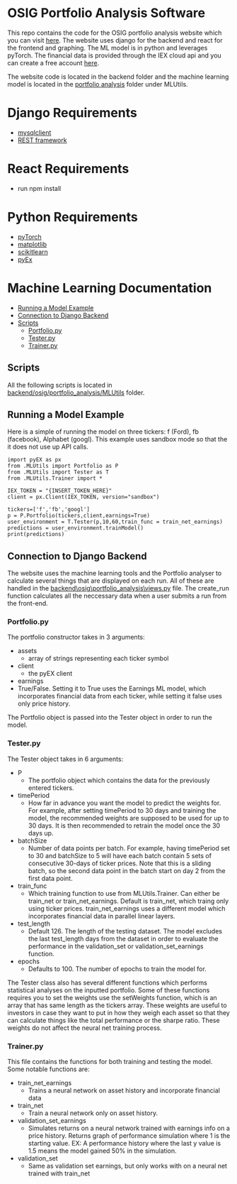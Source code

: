 # OSIG Portfolio Analysis Software
This repo contains the code for the OSIG portfolio analysis website which you can visit [here]("").
The website uses django for the backend and react for the frontend and graphing. The ML model is in python and leverages pyTorch. The financial data is provided through the IEX cloud api and you can create a free account [here](https://www.iexcloud.io/core-data/).

The website code is located in the backend folder and the machine learning model is located in the [portfolio analysis](https://github.com/BraedenKuether/Capstone/tree/main/backend/osig/portfolio_analysis) folder under MLUtils.


# Django Requirements
* [mysqlclient](https://pypi.org/project/mysqlclient/)
* [REST framework](https://www.django-rest-framework.org/#installation)
  
# React Requirements
* run npm install

# Python Requirements
* [pyTorch](https://pytorch.org/get-started/locally/#windows-installation)
* [matplotlib](https://matplotlib.org/stable/users/installing.html)
* [scikitlearn](https://scikit-learn.org/stable/install.html)
* [pyEx](https://pyex.readthedocs.io/en/latest/)

# Machine Learning Documentation
* [Running a Model Example](#running-a-model-example)
* [Connection to Django Backend](#connection-to-django-backend)
* [Scripts](#scripts)
  * [Portfolio.py](#portfoliopy)
  * [Tester.py](#testerpy)
  * [Trainer.py](#trainerpy)
  
## Scripts
All the following scripts is located in [backend/osig/portfolio_analysis/MLUtils](https://github.com/BraedenKuether/Capstone/tree/main/backend/osig/portfolio_analysis/MLUtils) folder.

## Running a Model Example
Here is a simple of running the model on three tickers: f (Ford), fb (facebook), Alphabet (googl). This example uses sandbox mode so that the it does not use up API calls.
```
import pyEX as px
from .MLUtils import Portfolio as P
from .MLUtils import Tester as T
from .MLUtils.Trainer import *

IEX_TOKEN = "{INSERT_TOKEN_HERE}"
client = px.Client(IEX_TOKEN, version="sandbox")

tickers=['f','fb','googl']
p = P.Portfolio(tickers,client,earnings=True)
user_environment = T.Tester(p,10,60,train_func = train_net_earnings)
predictions = user_environment.trainModel()
print(predictions)
```

## Connection to Django Backend
The website uses the machine learning tools and the Portfolio analyser to calculate several things that are displayed on each run. All of these are handled in the [backend\osig\portfolio_analysis\views.py](https://github.com/BraedenKuether/Capstone/blob/main/backend/osig/portfolio_analysis/views.py) file. The create_run function calculates all the neccessary data when a user submits a run from the front-end.

### Portfolio.py
The portfolio constructor takes in 3 arguments:
* assets
  * array of strings representing each ticker symbol
* client
  * the pyEX client 
* earnings
*   True/False. Setting it to True uses the Earnings ML model, which incorporates financial data from each ticker, while setting it false uses only price history. 

The Portfolio object is passed into the Tester object in order to run the model.

### Tester.py
The Tester object takes in 6 arguments:
* P
  * The portfolio object which contains the data for the previously entered tickers.
* timePeriod 
  * How far in advance you want the model to predict the weights for. For example, after setting timePeriod to 30 days and training the model, the recommended weights are supposed to be used for up to 30 days. It is then recommended to retrain the model once the 30 days up.
* batchSize
  *  Number of data points per batch. For example, having timePeriod set to 30 and batchSize to 5 will have each batch contain 5 sets of consecutive 30-days of ticker prices. Note that this is a sliding batch, so the second data point in the batch start on day 2 from the first data point.
* train_func
  * Which training function to use from MLUtils.Trainer. Can either be train_net or train_net_earnings. Default is train_net, which traing only using ticker prices. train_net_earnings uses a different model which incorporates financial data in parallel linear layers.
* test_length
  * Default 126. The length of the testing dataset. The model excludes the last test_length days from the dataset in order to evaluate the performance in the validation_set or validation_set_earnings function.
* epochs
  * Defaults to 100. The number of epochs to train the model for.

The Tester class also has several different functions which performs statistical analyses on the inputted portfolio. Some of these functions requires you to set the weights use the setWeights function, which is an array that has same length as the tickers array. These weights are useful to investors in case they want to put in how they weigh each asset so that they can calculate things like the total performance or the sharpe ratio. These weights do not affect the neural net training process.

### Trainer.py
This file contains the functions for both training and testing the model. Some notable functions are:
* train_net_earnings
  * Trains a neural network on asset history and incorporate financial data
* train_net
  * Train a neural network only on asset history.
* validation_set_earnings
  * Simulates returns on a neural network trained with earnings info on a price history. Returns graph of performance simulation where 1 is the starting value. EX: A performance history where the last y value is 1.5 means the model gained 50% in the simulation.
* validation_set
  * Same as validation set earnings, but only works with on a neural net trained with train_net

